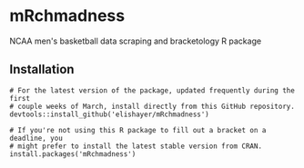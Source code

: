 # mRchmadness
NCAA men's basketball data scraping and bracketology R package

## Installation

```{r}
# For the latest version of the package, updated frequently during the first
# couple weeks of March, install directly from this GitHub repository.
devtools::install_github('elishayer/mRchmadness')

# If you're not using this R package to fill out a bracket on a deadline, you
# might prefer to install the latest stable version from CRAN.
install.packages('mRchmadness')
```
